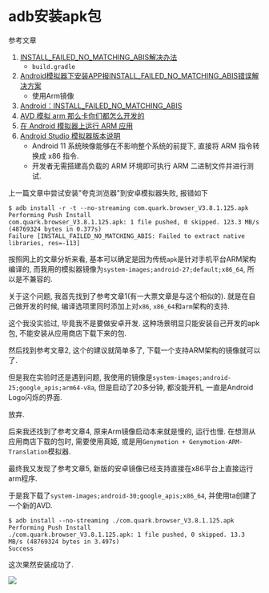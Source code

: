 # adb安装apk包

参考文章

1. [INSTALL_FAILED_NO_MATCHING_ABIS解决办法](https://www.jianshu.com/p/a781ad09b092)
    - `build.gradle`
2. [Android模拟器下安装APP报INSTALL_FAILED_NO_MATCHING_ABIS错误解决方案](https://blog.csdn.net/stemq/article/details/51502759)
    - 使用Arm镜像
3. [Android：INSTALL_FAILED_NO_MATCHING_ABIS](https://vcoo.cc/blog/1223/)
4. [AVD 模拟 arm 那么卡你们都怎么开发的](https://www.v2ex.com/t/475597)
5. [在 Android 模拟器上运行 ARM 应用](https://blog.csdn.net/jILRvRTrc/article/details/105383037)
6. [Android Studio 模拟器版本说明](https://developer.android.google.cn/studio/releases/emulator#30-0-0)
    - Android 11 系统映像能够在不影响整个系统的前提下, 直接将 ARM 指令转换成 x86 指令. 
    - 开发者无需搭建高负载的 ARM 环境即可执行 ARM 二进制文件并进行测试. 

上一篇文章中尝试安装"夸克浏览器"到安卓模拟器失败, 报错如下

```console
$ adb install -r -t --no-streaming com.quark.browser_V3.8.1.125.apk
Performing Push Install
com.quark.browser_V3.8.1.125.apk: 1 file pushed, 0 skipped. 123.3 MB/s (48769324 bytes in 0.377s)
Failure [INSTALL_FAILED_NO_MATCHING_ABIS: Failed to extract native libraries, res=-113]
```

按照网上的文章分析来看, 基本可以确定是因为传统`apk`是针对手机平台ARM架构编译的, 而我用的模拟器镜像为`system-images;android-27;default;x86_64`, 所以是不兼容的.

关于这个问题, 我首先找到了参考文章1(有一大票文章是与这个相似的). 就是在自己做开发的时候, 编译选项里同时添加上对`x86`, `x86_64`和`arm`架构的支持.

这个我没实验过, 毕竟我不是要做安卓开发. 这种场景明显只能安装自己开发的apk包, 不能安装从应用商店下载下来的包.

然后找到参考文章2, 这个的建议就简单多了, 下载一个支持ARM架构的镜像就可以了.

但是我在实验时还是遇到问题, 我使用的镜像是`system-images;android-25;google_apis;arm64-v8a`, 但是启动了20多分钟, 都没能开机, 一直是Android Logo闪烁的界面.

放弃.

后来我还找到了参考文章4, 原来Arm镜像启动本来就是慢的, 运行也慢. 在想测从应用商店下载的包时, 需要使用真姬, 或是用`Genymotion + Genymotion-ARM-Translation`模拟器.

最终我又发现了参考文章5, 新版的安卓镜像已经支持直接在x86平台上直接运行arm程序.

于是我下载了`system-images;android-30;google_apis;x86_64`, 并使用ta创建了一个新的AVD.

```console
$ adb install --no-streaming ./com.quark.browser_V3.8.1.125.apk
Performing Push Install
./com.quark.browser_V3.8.1.125.apk: 1 file pushed, 0 skipped. 13.3 MB/s (48769324 bytes in 3.497s)
Success
```

这次果然安装成功了.

![](https://gitee.com/generals-space/gitimg/raw/master/0b39f5821f1f17ac9bc7242ac200b91f.png)
